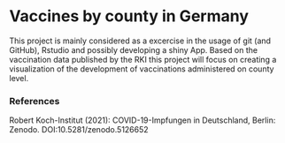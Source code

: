 # Vaccines by county in Germany
This project is mainly considered as a excercise in the usage of git (and GitHub), Rstudio and possibly developing a shiny App.
Based on the vaccination data published by the RKI this project will focus on creating a visualization of the development of 
vaccinations administered on county level. 


### References
Robert Koch-Institut (2021): COVID-19-Impfungen in Deutschland, Berlin: Zenodo. DOI:10.5281/zenodo.5126652
